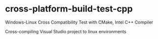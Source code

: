 # cross-platform-build-test-cpp
Windows-Linux Cross Compatibility Test with CMake, Intel C++ Compiler

Cross-compiling Visual Studio project to linux environments
